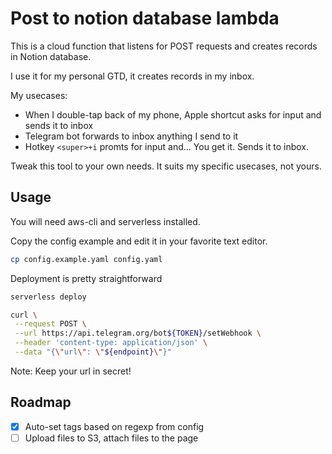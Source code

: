 # Post to notion database lambda

This is a cloud function that listens for POST requests and creates records in Notion database.

I use it for my personal GTD, it creates records in my inbox.

My usecases:

- When I double-tap back of my phone, Apple shortcut asks for input and sends it to inbox
- Telegram bot forwards to inbox anything I send to it
- Hotkey `<super>+i` promts for input and... You get it. Sends it to inbox.

Tweak this tool to your own needs. It suits my specific usecases, not yours.

## Usage

You will need aws-cli and serverless installed.

Copy the config example and edit it in your favorite text editor.

```bash
cp config.example.yaml config.yaml
```

Deployment is pretty straightforward

```bash
serverless deploy

curl \
 --request POST \
 --url https://api.telegram.org/bot${TOKEN}/setWebhook \
 --header 'content-type: application/json' \
 --data "{\"url\": \"${endpoint}\"}"
```

Note: Keep your url in secret!

## Roadmap

- [x] Auto-set tags based on regexp from config
- [ ] Upload files to S3, attach files to the page
